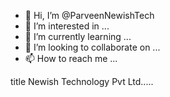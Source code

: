 - 👋 Hi, I’m @ParveenNewishTech
- 👀 I’m interested in ...
- 🌱 I’m currently learning ...
- 💞️ I’m looking to collaborate on ...
- 📫 How to reach me ...

<!---
ParveenNewishTech/ParveenNewishTech is a ✨ special ✨ repository because its `README.md` (this file) appears on your GitHub profile.
You can click the Preview link to take a look at your changes.
--->title Newish Technology Pvt Ltd.....
